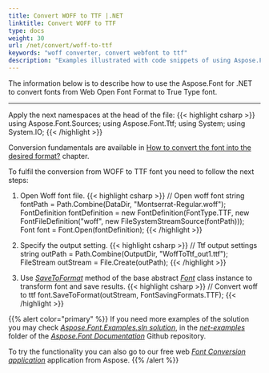 ```yaml
---
title: Convert WOFF to TTF |.NET
linktitle: Convert WOFF to TTF
type: docs
weight: 30
url: /net/convert/woff-to-ttf
keywords: "woff converter, convert webfont to ttf"
description: "Examples illustrated with code snippets of using Aspose.Font for .NET for converting font woff to ttf"
---
```


The information below is to describe how to use the Aspose.Font for .NET to convert fonts from Web Open Font Format to True Type font.
_______

Apply the next namespaces at the head of the file:
{{< highlight csharp >}} 
    using Aspose.Font.Sources;
    using Aspose.Font.Ttf;
    using System;
    using System.IO;
{{< /highlight >}}

Conversion fundamentals are available in [How to convert the font into the desired format?](https://docs.aspose.com//font/net/convert/#how-to-convert-the-font-into-the-desired-format) chapter.

To fulfil the conversion from WOFF to TTF font you need to follow the next steps:

1. Open Woff font file.
{{< highlight csharp >}} 
      // Open woff font
      string fontPath = Path.Combine(DataDir, "Montserrat-Regular.woff");
      FontDefinition fontDefinition = new FontDefinition(FontType.TTF, new  FontFileDefinition("woff", new FileSystemStreamSource(fontPath)));
      Font font = Font.Open(fontDefinition);
{{< /highlight >}}

2. Specify the output setting.
{{< highlight csharp >}} 
      // Ttf output settings
      string outPath = Path.Combine(OutputDir, "WoffToTtf_out1.ttf");
      FileStream outStream = File.Create(outPath);
{{< /highlight >}}

3. Use [*SaveToFormat*](https://apireference.aspose.com/font/net/aspose.font/font/methods/savetoformat) method of the base abstract [*Font*](https://apireference.aspose.com/font/net/aspose.font/font) class instance to transform font and save results.
{{< highlight csharp >}} 
      // Convert woff to ttf
      font.SaveToFormat(outStream, FontSavingFormats.TTF);
{{< /highlight >}}

{{% alert color="primary" %}}
If you need more examples of the solution you may check [*Aspose.Font.Examples.sln solution*](https://github.com/aspose-font/Aspose.Font-Documentation/tree/master/net-examples), in the [*net-examples*](https://github.com/aspose-font/Aspose.Font-Documentation/tree/master/net-examples) folder of the [*Aspose.Font Documentation*](https://github.com/aspose-font/Aspose.Font-Documentation) Github repository.

To try the functionality you can also go to our free web [*Font Conversion application*](https://products.aspose.app/font/conversion) application from Aspose.
{{% /alert %}}